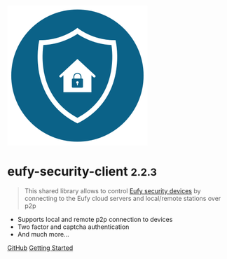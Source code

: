 ![logo](_media/eufy-security-client.png)

# eufy-security-client <small>2.2.3</small>

> This shared library allows to control [Eufy security devices](https://us.eufylife.com/collections/security) by connecting to the Eufy cloud servers and local/remote stations over p2p

- Supports local and remote p2p connection to devices
- Two factor and captcha authentication
- And much more...

[GitHub](https://github.com/bropat/eufy-security-client/)
[Getting Started](#eufy-security-client)